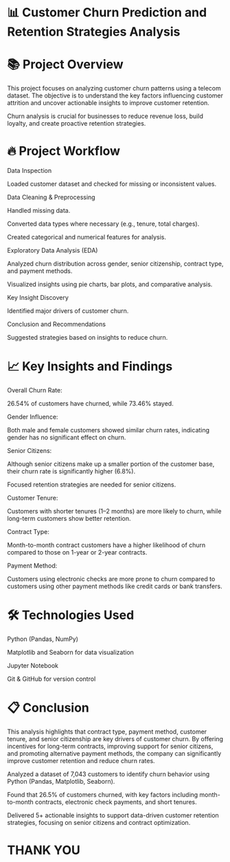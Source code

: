 # 📊 Customer Churn Prediction and Retention Strategies Analysis
# 📚 Project Overview
This project focuses on analyzing customer churn patterns using a telecom dataset.
The objective is to understand the key factors influencing customer attrition and uncover actionable insights to improve customer retention.

Churn analysis is crucial for businesses to reduce revenue loss, build loyalty, and create proactive retention strategies.

# 🔥 Project Workflow
Data Inspection

Loaded customer dataset and checked for missing or inconsistent values.

Data Cleaning & Preprocessing

Handled missing data.

Converted data types where necessary (e.g., tenure, total charges).

Created categorical and numerical features for analysis.

Exploratory Data Analysis (EDA)

Analyzed churn distribution across gender, senior citizenship, contract type, and payment methods.

Visualized insights using pie charts, bar plots, and comparative analysis.

Key Insight Discovery

Identified major drivers of customer churn.

Conclusion and Recommendations

Suggested strategies based on insights to reduce churn.

# 📈 Key Insights and Findings
Overall Churn Rate:

26.54% of customers have churned, while 73.46% stayed.

Gender Influence:

Both male and female customers showed similar churn rates, indicating gender has no significant effect on churn.

Senior Citizens:

Although senior citizens make up a smaller portion of the customer base, their churn rate is significantly higher (6.8%).

Focused retention strategies are needed for senior citizens.

Customer Tenure:

Customers with shorter tenures (1–2 months) are more likely to churn, while long-term customers show better retention.

Contract Type:

Month-to-month contract customers have a higher likelihood of churn compared to those on 1-year or 2-year contracts.

Payment Method:

Customers using electronic checks are more prone to churn compared to customers using other payment methods like credit cards or bank transfers.

# 🛠 Technologies Used
Python (Pandas, NumPy)

Matplotlib and Seaborn for data visualization

Jupyter Notebook

Git & GitHub for version control

# 📋 Conclusion
This analysis highlights that contract type, payment method, customer tenure, and senior citizenship are key drivers of customer churn.
By offering incentives for long-term contracts, improving support for senior citizens, and promoting alternative payment methods, the company can significantly improve customer retention and reduce churn rates.

Analyzed a dataset of 7,043 customers to identify churn behavior using Python (Pandas, Matplotlib, Seaborn).

Found that 26.5% of customers churned, with key factors including month-to-month contracts, electronic check payments, and short tenures.

Delivered 5+ actionable insights to support data-driven customer retention strategies, focusing on senior citizens and contract optimization.

# THANK YOU
